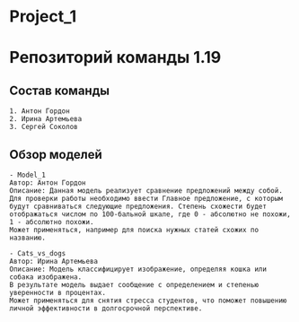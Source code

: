 # Project_1 
# Репозиторий команды 1.19

## Состав команды
    1. Антон Гордон
    2. Ирина Артемьева
    3. Сергей Соколов

## Обзор моделей

    - Model_1
    Автор: Антон Гордон
    Описание: Данная модель реализует сравнение предложений между собой. Для проверки работы необходимо ввести Главное предложение, с которым будут сравниваться следующие предложения. Степень схожести будет отображаться числом по 100-бальной шкале, где 0 - абсолютно не похожи, 1 - абсолютно похожи.
    Может применяться, например для поиска нужных статей схожих по названию.

    - Cats_vs_dogs
    Автор: Ирина Артемьева
    Описание: Модель классифицирует изображение, определяя кошка или собака изображена.
    В результате модель выдает сообщение с определением и степенью уверенности в процентах.
    Может применяться для снятия стресса студентов, что поможет повышению личной эффективности в долгосрочной перспективе.

    
